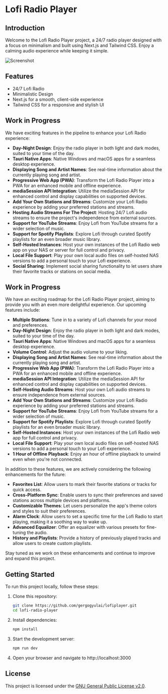 # Lofi Radio Player

## Introduction

Welcome to the Lofi Radio Player project, a 24/7 radio player designed with a focus on minimalism and built using Next.js and Tailwind CSS. Enjoy a calming audio experience while keeping it simple.

![Screenshot](/docs/screenshot.png)

## Features

- 24/7 Lofi Radio
- Minimalistic Design
- Next.js for a smooth, client-side experience
- Tailwind CSS for a responsive and stylish UI

## Work in Progress

We have exciting features in the pipeline to enhance your Lofi Radio experience:

- **Day-Night Design**: Enjoy the radio player in both light and dark modes, suited to your time of the day.
- **Tauri Native Apps**: Native Windows and macOS apps for a seamless desktop experience.
- **Displaying Song and Artist Names**: See real-time information about the currently playing song and artist.
- **Progressive Web App (PWA)**: Transform the Lofi Radio Player into a PWA for an enhanced mobile and offline experience.
- **mediaSession API Integration**: Utilize the mediaSession API for enhanced control and display capabilities on supported devices.
- **Add Your Own Stations and Streams**: Customize your Lofi Radio experience by adding your preferred stations and streams.
- **Hosting Audio Streams For The Project**: Hosting 24/7 Lofi audio streams to ensure the project's independence from external sources.
- **Support for YouTube Streams**: Enjoy Lofi from YouTube streams for a wider selection of music.
- **Support for Spotify Playlists**: Explore Lofi through curated Spotify playlists for an even broader music library.
- **Self-Hosted Instances**: Host your own instances of the Lofi Radio web app on your NAS or server for full control and privacy.
- **Local File Support**: Play your own local audio files on self-hosted NAS versions to add a personal touch to your Lofi experience.
- **Social Sharing**: Implement social sharing functionality to let users share their favorite tracks or stations on social media.


## Work in Progress

We have an exciting roadmap for the Lofi Radio Player project, aiming to provide you with an even more delightful experience. Our upcoming features include:

- **Multiple Stations**: Tune in to a variety of Lofi channels for your mood and preferences.
- **Day-Night Design**: Enjoy the radio player in both light and dark modes, suited to your time of the day.
- **Tauri Native Apps**: Native Windows and macOS apps for a seamless desktop experience.
- **Volume Control**: Adjust the audio volume to your liking.
- **Displaying Song and Artist Names**: See real-time information about the currently playing song and artist.
- **Progressive Web App (PWA)**: Transform the Lofi Radio Player into a PWA for an enhanced mobile and offline experience.
- **mediaSession API Integration**: Utilize the mediaSession API for enhanced control and display capabilities on supported devices.
- **Self-Hosting Audio Streams**: Host your own Lofi audio streams to ensure independence from external sources.
- **Add Your Own Stations and Streams**: Customize your Lofi Radio experience by adding your preferred stations and streams.
- **Support for YouTube Streams**: Enjoy Lofi from YouTube streams for a wider selection of music.
- **Support for Spotify Playlists**: Explore Lofi through curated Spotify playlists for an even broader music library.
- **Self-Hosted Instances**: Host your own instances of the Lofi Radio web app for full control and privacy.
- **Local File Support**: Play your own local audio files on self-hosted NAS versions to add a personal touch to your Lofi experience.
- **1 Hour of Offline Playback**: Enjoy an hour of offline playback to unwind even when you're not connected.

In addition to these features, we are actively considering the following enhancements for the future:

- **Favorites List**: Allow users to mark their favorite stations or tracks for quick access.
- **Cross-Platform Sync**: Enable users to sync their preferences and saved stations across multiple devices and platforms.
- **Customizable Themes**: Let users personalize the app's theme colors and styles to suit their preferences.
- **Alarm Clock**: Allow users to set a specific time for the Lofi Radio to start playing, making it a soothing way to wake up.
- **Advanced Equalizer**: Offer an equalizer with various presets for fine-tuning the audio.
- **History and Playlists**: Provide a history of previously played tracks and allow users to create custom playlists.

Stay tuned as we work on these enhancements and continue to improve and expand this project.

## Getting Started

To run this project locally, follow these steps:

1. Clone this repository:

   ```bash
   git clone https://github.com/gergogyulai/lofiplayer.git
   cd lofi-radio-player
2. Install dependencies:

   ```bash
   npm install
3. Start the development server:

   ```bash
   npm run dev
   
4. Open your browser and navigate to http://localhost:3000

## License

This project is licensed under the [GNU General Public License v2.0](LICENSE).
